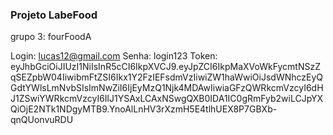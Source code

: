 ### Projeto LabeFood

grupo 3: fourFoodA


Login: lucas12@gmail.com
Senha: login123
Token: eyJhbGciOiJIUzI1NiIsInR5cCI6IkpXVCJ9.eyJpZCI6IkpMaXVoWkFycmtNSzZqSEZpbW04IiwibmFtZSI6Ikx1Y2FzIEFsdmVzIiwiZW1haWwiOiJsdWNhczEyQGdtYWlsLmNvbSIsImNwZiI6IjEyMzQ1Njk4MDAwIiwiaGFzQWRkcmVzcyI6dHJ1ZSwiYWRkcmVzcyI6IlJ1YSAxLCAxNSwgQXB0IDA1IC0gRmFyb2wiLCJpYXQiOjE2NTk1NDgyMTB9.YnoAlLnHV3rXzmH5E4tlhUEX8P7GBXb-qnQUonvuRDU
